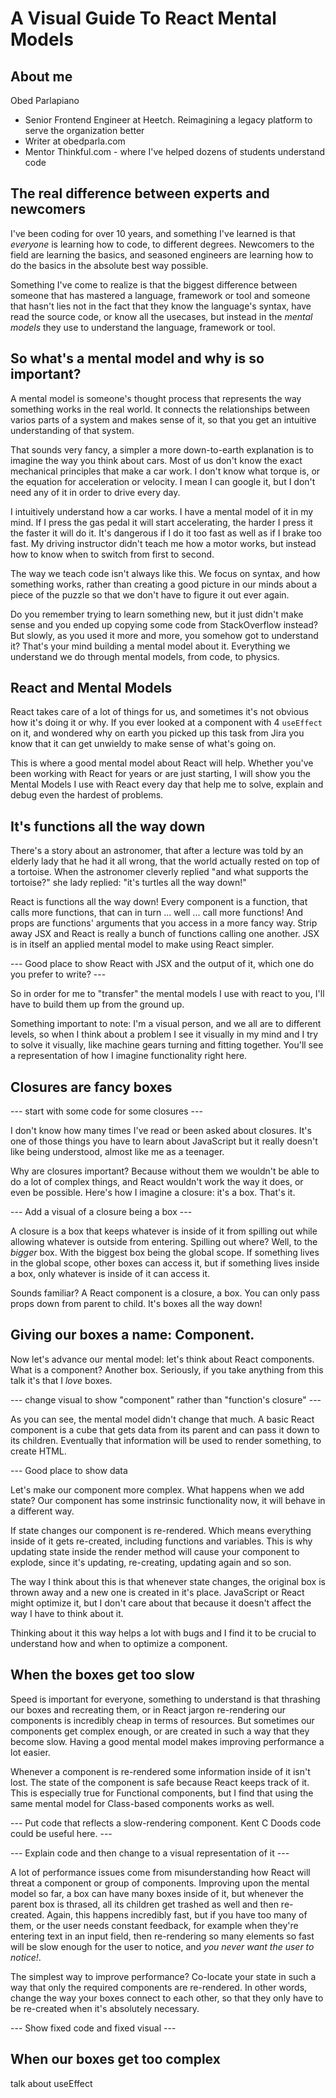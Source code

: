 # A Visual Guide To React Mental Models

## About me

Obed Parlapiano

- Senior Frontend Engineer at Heetch. Reimagining a legacy platform to serve the
  organization better
- Writer at obedparla.com
- Mentor Thinkful.com - where I've helped dozens of students understand code

## The real difference between experts and newcomers

I've been coding for over 10 years, and something I've learned is that
_everyone_ is learning how to code, to different degrees. Newcomers to the field
are learning the basics, and seasoned engineers are learning how to do the
basics in the absolute best way possible.

Something I've come to realize is that the biggest difference between someone
that has mastered a language, framework or tool and someone that hasn't lies not
in the fact that they know the language's syntax, have read the source code, or
know all the usecases, but instead in the _mental models_ they use to understand
the language, framework or tool.

## So what's a mental model and why is so important?

A mental model is someone's thought process that represents the way something
works in the real world. It connects the relationships between varios parts of a
system and makes sense of it, so that you get an intuitive understanding of that
system.

That sounds very fancy, a simpler a more down-to-earth explanation is to imagine
the way you think about cars. Most of us don't know the exact mechanical
principles that make a car work. I don't know what torque is, or the equation
for acceleration or velocity. I mean I can google it, but I don't need any of it
in order to drive every day.

I intuitively understand how a car works. I have a mental model of it in my
mind. If I press the gas pedal it will start accelerating, the harder I press it
the faster it will do it. It's dangerous if I do it too fast as well as if I
brake too fast. My driving instructor didn't teach me how a motor works, but
instead how to know when to switch from first to second.

The way we teach code isn't always like this. We focus on syntax, and how
something works, rather than creating a good picture in our minds about a piece
of the puzzle so that we don't have to figure it out ever again.

Do you remember trying to learn something new, but it just didn't make sense and
you ended up copying some code from StackOverflow instead? But slowly, as you
used it more and more, you somehow got to understand it? That's your mind
building a mental model about it. Everything we understand we do through mental
models, from code, to physics.

## React and Mental Models

React takes care of a lot of things for us, and sometimes it's not obvious how
it's doing it or why. If you ever looked at a component with 4 `useEffect` on
it, and wondered why on earth you picked up this task from Jira you know that it
can get unwieldy to make sense of what's going on.

This is where a good mental model about React will help. Whether you've been
working with React for years or are just starting, I will show you the Mental
Models I use with React every day that help me to solve, explain and debug even
the hardest of problems.

## It's functions all the way down

There's a story about an astronomer, that after a lecture was told by an elderly
lady that he had it all wrong, that the world actually rested on top of a
tortoise. When the astronomer cleverly replied "and what supports the tortoise?"
she lady replied: "it's turtles all the way down!"

React is functions all the way down! Every component is a function, that calls
more functions, that can in turn ... well ... call more functions! And props are
functions' arguments that you access in a more fancy way. Strip away JSX and
React is really a bunch of functions calling one another. JSX is in itself an
applied mental model to make using React simpler.

--- Good place to show React with JSX and the output of it, which one do you
prefer to write? ---

So in order for me to "transfer" the mental models I use with react to you, I'll
have to build them up from the ground up.

Something important to note: I'm a visual person, and we all are to different
levels, so when I think about a problem I see it visually in my mind and I try
to solve it visually, like machine gears turning and fitting together. You'll
see a representation of how I imagine functionality right here.

## Closures are fancy boxes

--- start with some code for some closures ---

I don't know how many times I've read or been asked about closures. It's one of
those things you have to learn about JavaScript but it really doesn't like being
understood, almost like me as a teenager.

Why are closures important? Because without them we wouldn't be able to do a lot
of complex things, and React wouldn't work the way it does, or even be possible.
Here's how I imagine a closure: it's a box. That's it.

--- Add a visual of a closure being a box ---

A closure is a box that keeps whatever is inside of it from spilling out while
allowing whatever is outside from entering. Spilling out where? Well, to the
_bigger_ box. With the biggest box being the global scope. If something lives in
the global scope, other boxes can access it, but if something lives inside a
box, only whatever is inside of it can access it.

Sounds familiar? A React component is a closure, a box. You can only pass props
down from parent to child. It's boxes all the way down!

## Giving our boxes a name: Component.

Now let's advance our mental model: let's think about React components. What is
a component? Another box. Seriously, if you take anything from this talk it's
that I _love_ boxes.

--- change visual to show "component" rather than "function's closure" ---

As you can see, the mental model didn't change that much. A basic React
component is a cube that gets data from its parent and can pass it down to its
children. Eventually that information will be used to render something, to
create HTML.

--- Good place to show data

Let's make our component more complex. What happens when we add state? Our
component has some instrinsic functionality now, it will behave in a different
way.

If state changes our component is re-rendered. Which means everything inside of
it gets re-created, including functions and variables. This is why updating
state inside the render method will cause your component to explode, since it's
updating, re-creating, updating again and so son.

The way I think about this is that whenever state changes, the original box is
thrown away and a new one is created in it's place. JavaScript or React might
optimize it, but I don't care about that because it doesn't affect the way I
have to think about it.

Thinking about it this way helps a lot with bugs and I find it to be crucial to
understand how and when to optimize a component.

## When the boxes get too slow

Speed is important for everyone, something to understand is that thrashing our
boxes and recreating them, or in React jargon re-rendering our components is
incredibly cheap in terms of resources. But sometimes our components get complex
enough, or are created in such a way that they become slow. Having a good mental
model makes improving performance a lot easier.

Whenever a component is re-rendered some information inside of it isn't lost.
The state of the component is safe because React keeps track of it. This is
especially true for Functional components, but I find that using the same mental
model for Class-based components works as well.

--- Put code that reflects a slow-rendering component. Kent C Doods code could
be useful here. ---

--- Explain code and then change to a visual representation of it ---

A lot of performance issues come from misunderstanding how React will threat a
component or group of components. Improving upon the mental model so far, a box
can have many boxes inside of it, but whenever the parent box is thrased, all
its children get trashed as well and then re-created. Again, this happens
incredibly fast, but if you have too many of them, or the user needs constant
feedback, for example when they're entering text in an input field, then
re-rendering so many elements so fast will be slow enough for the user to
notice, and _you never want the user to notice!_.

The simplest way to improve performance? Co-locate your state in such a way that
only the required components are re-rendered. In other words, change the way
your boxes connect to each other, so that they only have to be re-created when
it's absolutely necessary.

--- Show fixed code and fixed visual ---

## When our boxes get too complex

talk about useEffect
